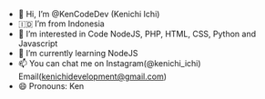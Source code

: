 - 👋 Hi, I’m @KenCodeDev (Kenichi Ichi)
- 🇮🇩 I’m from Indonesia
- 👀 I’m interested in Code NodeJS, PHP, HTML, CSS, Python and Javascript
- 🌱 I’m currently learning NodeJS
- 📫 You can chat me on Instagram(@kenichi_ichi) Email(kenichidevelopment@gmail.com)
- 😄 Pronouns: Ken
